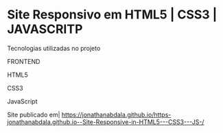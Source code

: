 # Site Responsivo em HTML5 | CSS3 | JAVASCRITP


Tecnologias utilizadas no projeto

FRONTEND

HTML5

CSS3

JavaScript

 
Site publicado em|
https://jonathanabdala.github.io/https-jonathanabdala.github.io--Site-Responsive-in-HTML5---CSS3---JS-/
